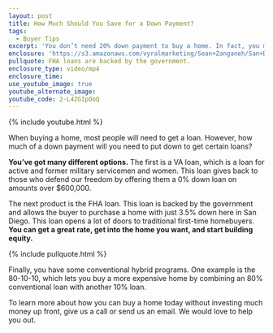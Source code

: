 ```yaml
---
layout: post
title: How Much Should You Save for a Down Payment?
tags:
  - Buyer Tips
excerpt: 'You don’t need 20% down payment to buy a home. In fact, you might not even need a dime.'
enclosure: 'https://s3.amazonaws.com/vyralmarketing/Sean+Zanganeh/San+Diego%2C+CA+Real+Estate+You+have+many+different+home+loan+options.mp4'
pullquote: FHA loans are backed by the government.
enclosure_type: video/mp4
enclosure_time:
use_youtube_image: true
youtube_alternate_image:
youtube_code: 2-L4ZGIpOoQ
---
```



{% include youtube.html %}

When buying a home, most people will need to get a loan. However, how much of a down payment will you need to put down to get certain loans?&nbsp;

**You’ve got many different options.** The first is a VA loan, which is a loan for active and former military servicemen and women. This loan gives back to those who defend our freedom by offering them a 0% down loan on amounts over $600,000.

The next product is the FHA loan. This loan is backed by the government and allows the buyer to purchase a home with just 3.5% down here in San Diego. This loan opens a lot of doors to traditional first-time homebuyers. **You can get a great rate, get into the home you want, and start building equity.**

{% include pullquote.html %}

Finally, you have some conventional hybrid programs. One example is the 80-10-10, which lets you buy a more expensive home by combining an 80% conventional loan with another 10% loan.&nbsp;

To learn more about how you can buy a home today without investing much money up front, give us a call or send us an email. We would love to help you out.